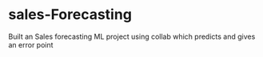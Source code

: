 # sales-Forecasting
Built an Sales forecasting ML project using collab which predicts and gives an error point
